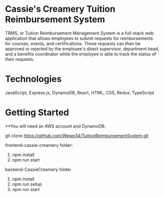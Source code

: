 # Cassie's Creamery Tuition Reimbursement System
TRMS, or Tuition Reimbursement Management System is a full-stack web application that allows employees to submit requests for reimbursements for courses, events, and certifications. These requests can then be approved or rejected by the employee's direct supervisor, department head, and a benefits coordinator while the employee is able to track the status of their requests.

# Technologies 
JavaScript, Express.js, DynamoDB, React, HTML, CSS, Redux, TypeScript

# Getting Started
**You will need an AWS account and DynamoDB.

git clone https://github.com/Wewe34/TuitionReimbursementSystem.git

frontend-cassie-creamery folder:
1) npm install
2) npm run start 

backend-CassieCreamery folder
1) npm install
2) npm run setup 
3) npm run start
